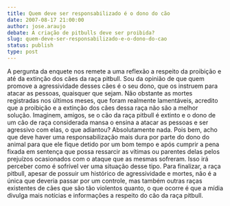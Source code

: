 ```yaml
---
title: Quem deve ser responsabilizado é o dono do cão
date: 2007-08-17 21:00:00
author: jose.araujo
debate: A criação de pitbulls deve ser proibida?
slug: quem-deve-ser-responsabilizado-e-o-dono-do-cao
status: publish 
type: post
---
```


A pergunta da enquete nos remete a uma reflexão a respeito da proibição e até da extinção dos cães da raça pitbull. Sou da opinião de que quem promove a agressividade desses cães é o seu dono, que os instruem para atacar as pessoas, quaisquer que sejam. Não obstante as mortes registradas nos últimos meses, que foram realmente lamentáveis, acredito que a proibição e a extinção dos cães dessa raça não são a melhor solução. Imaginem, amigos, se o cão da raça pitbull é extinto e o dono de um cão de raça considerada mansa o ensina a atacar as pessoas e ser agressivo com elas, o que adiantou? Absolutamente nada. Pois bem, acho que deve haver uma responsabilização mais dura por parte do dono do animal para que ele fique detido por um bom tempo e após cumprir a pena fixada em sentença que possa ressarcir as vítimas ou parentes delas pelos prejuízos ocasionados com o ataque que as mesmas sofreram. Isso irá perceber como é sofrível ver uma situação desse tipo. Para finalizar, a raça pitbull, apesar de possuir um histórico de agressividade e mortes, não é a única que deveria passar por um controle, mas também outras raças existentes de cães que são tão violentos quanto, o que ocorre é que a mídia divulga mais notícias e informações a respeito do cão da raça pitbull.
